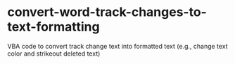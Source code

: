 # convert-word-track-changes-to-text-formatting
VBA code to convert track change text into formatted text (e.g., change text color and strikeout deleted text)
